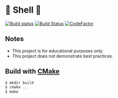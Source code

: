 # :shell: Shell :shell:

[![Build status](https://ci.appveyor.com/api/projects/status/n7raqmndpv323ma4/branch/master?svg=true)](https://ci.appveyor.com/project/xorz57/shell/branch/master)
[![Build Status](https://travis-ci.org/xorz57/shell.svg?branch=master)](https://travis-ci.org/xorz57/shell)
[![CodeFactor](https://www.codefactor.io/repository/github/xorz57/shell/badge)](https://www.codefactor.io/repository/github/xorz57/shell)

## Notes

- This project is for educational purposes only.
- This project does not demonstrate best practices.

## Build with [CMake](https://cmake.org/)

```sh
$ mkdir build
$ cmake ..
$ make
```

